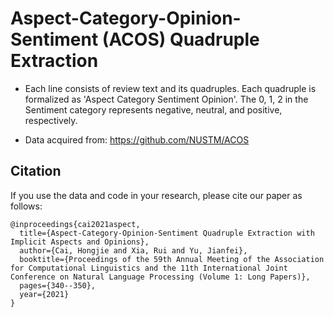 Aspect-Category-Opinion-Sentiment (ACOS) Quadruple Extraction
==============================================================

* Each line consists of review text and its quadruples. Each quadruple is formalized as 'Aspect Category Sentiment Opinion'. The 0, 1, 2 in the Sentiment category represents negative, neutral, and positive, respectively.

* Data acquired from: https://github.com/NUSTM/ACOS

## Citation
If you use the data and code in your research, please cite our paper as follows:
```
@inproceedings{cai2021aspect,
  title={Aspect-Category-Opinion-Sentiment Quadruple Extraction with Implicit Aspects and Opinions},
  author={Cai, Hongjie and Xia, Rui and Yu, Jianfei},
  booktitle={Proceedings of the 59th Annual Meeting of the Association for Computational Linguistics and the 11th International Joint Conference on Natural Language Processing (Volume 1: Long Papers)},
  pages={340--350},
  year={2021}
}
```
